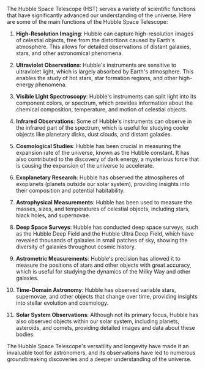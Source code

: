 The Hubble Space Telescope (HST) serves a variety of scientific functions that have significantly advanced our understanding of the universe. Here are some of the main functions of the Hubble Space Telescope:

1. **High-Resolution Imaging**: Hubble can capture high-resolution images of celestial objects, free from the distortions caused by Earth's atmosphere. This allows for detailed observations of distant galaxies, stars, and other astronomical phenomena.

2. **Ultraviolet Observations**: Hubble's instruments are sensitive to ultraviolet light, which is largely absorbed by Earth's atmosphere. This enables the study of hot stars, star formation regions, and other high-energy phenomena.

3. **Visible Light Spectroscopy**: Hubble's instruments can split light into its component colors, or spectrum, which provides information about the chemical composition, temperature, and motion of celestial objects.

4. **Infrared Observations**: Some of Hubble's instruments can observe in the infrared part of the spectrum, which is useful for studying cooler objects like planetary disks, dust clouds, and distant galaxies.

5. **Cosmological Studies**: Hubble has been crucial in measuring the expansion rate of the universe, known as the Hubble constant. It has also contributed to the discovery of dark energy, a mysterious force that is causing the expansion of the universe to accelerate.

6. **Exoplanetary Research**: Hubble has observed the atmospheres of exoplanets (planets outside our solar system), providing insights into their composition and potential habitability.

7. **Astrophysical Measurements**: Hubble has been used to measure the masses, sizes, and temperatures of celestial objects, including stars, black holes, and supernovae.

8. **Deep Space Surveys**: Hubble has conducted deep space surveys, such as the Hubble Deep Field and the Hubble Ultra Deep Field, which have revealed thousands of galaxies in small patches of sky, showing the diversity of galaxies throughout cosmic history.

9. **Astrometric Measurements**: Hubble's precision has allowed it to measure the positions of stars and other objects with great accuracy, which is useful for studying the dynamics of the Milky Way and other galaxies.

10. **Time-Domain Astronomy**: Hubble has observed variable stars, supernovae, and other objects that change over time, providing insights into stellar evolution and cosmology.

11. **Solar System Observations**: Although not its primary focus, Hubble has also observed objects within our solar system, including planets, asteroids, and comets, providing detailed images and data about these bodies.

The Hubble Space Telescope's versatility and longevity have made it an invaluable tool for astronomers, and its observations have led to numerous groundbreaking discoveries and a deeper understanding of the universe.
